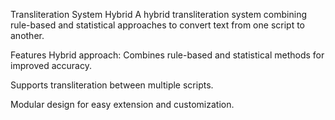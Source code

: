 Transliteration System Hybrid
A hybrid transliteration system combining rule-based and statistical approaches to convert text from one script to another.

Features
Hybrid approach: Combines rule-based and statistical methods for improved accuracy.

Supports transliteration between multiple scripts.

Modular design for easy extension and customization.